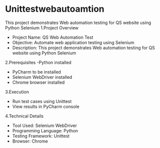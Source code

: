 # Unittestwebautoamtion
This project demonstrates Web automation testing for QS website using Python Selenium
1.Project Overview
   - Project Name: QS Web Automation Test
   - Objective: Automate web application testing using Selenium
   - Description: This project demonstrates Web automation testing for QS website using Python Selenium

2.Prerequisites
   -Python installed 
   - PyCharm to be installed
   - Selenium WebDriver installed
   - Chrome browser installed

3.Execution
   - Run test cases using Unittest
   - View results in PyCharm console

4.Technical Details
   - Tool Used: Selenium WebDriver
   - Programming Language: Python
   - Testing Framework: Unittest
   - Browser: Chrome
